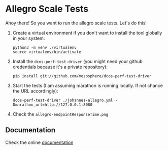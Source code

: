 # Allegro Scale Tests

Ahoy there! So you want to run the allegro scale tests. Let's do this!

1) Create a virtual environment if you don't want to install the tool globally in your system:

    ```
    python3 -m venv ./virtualenv
    source virtualenv/bin/activate
    ```

2) Install the `dcos-perf-test-driver` (you might need your github credentials because it's a private repository):

    ```
    pip install git://github.com/mesosphere/dcos-perf-test-driver
    ```

3) Start the tests (I am assuming marathon is running locally. If not chance the URL accordingly):
    
    ```
    dcos-perf-test-driver ./johannes-allegro.yml -Dmarathon_url=http://127.0.0.1:8080
    ```    

4) Check the `allegro-endpointResponseTime.png`

## Documentation

Check the online [documentation](https://github.com/mesosphere/dcos-perf-test-driver/tree/master/docs)
